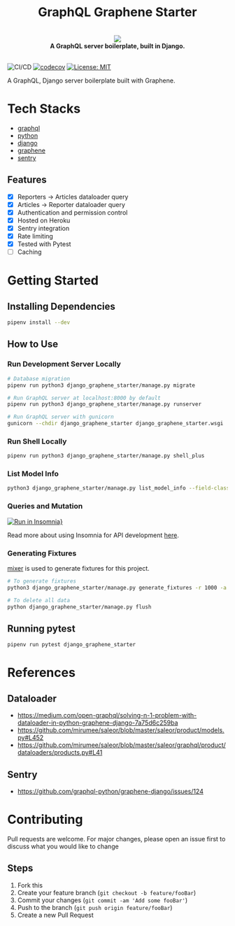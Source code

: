 <h1 align="center"><strong>GraphQL Graphene Starter</strong></h1>

<br />

<div align="center"><img src="https://imgur.com/VsyWctC.png" /></div>

<div align="center"><strong>A GraphQL server boilerplate, built in Django.</strong></div>

<br />

![CI/CD](https://github.com/ngshiheng/django-graphene-starter/workflows/test/badge.svg)
[![codecov](https://codecov.io/gh/ngshiheng/django-graphene-starter/branch/master/graph/badge.svg?token=TSC5ZDZ0ZY)](https://codecov.io/gh/ngshiheng/django-graphene-starter)
[![License: MIT](https://img.shields.io/badge/License-MIT-green.svg)](https://github.com/ngshiheng/django-graphene-starter/blob/master/LICENSE)

A GraphQL, Django server boilerplate built with Graphene.

# Tech Stacks

-   [graphql](https://graphql.org/)
-   [python](https://www.python.org/)
-   [django](https://www.djangoproject.com/)
-   [graphene](https://docs.graphene-python.org/projects/django/en/latest/)
-   [sentry](https://sentry.io/)

## Features

-   [x] Reporters -> Articles dataloader query
-   [x] Articles -> Reporter dataloader query
-   [x] Authentication and permission control
-   [x] Hosted on Heroku
-   [x] Sentry integration
-   [x] Rate limiting
-   [x] Tested with Pytest
-   [ ] Caching

# Getting Started

## Installing Dependencies

```sh
pipenv install --dev
```

## How to Use

### Run Development Server Locally

```sh
# Database migration
pipenv run python3 django_graphene_starter/manage.py migrate

# Run GraphQL server at localhost:8000 by default
pipenv run python3 django_graphene_starter/manage.py runserver

# Run GraphQL server with gunicorn
gunicorn --chdir django_graphene_starter django_graphene_starter.wsgi
```

### Run Shell Locally

```sh
pipenv run python3 django_graphene_starter/manage.py shell_plus
```

### List Model Info

```sh
python3 django_graphene_starter/manage.py list_model_info --field-class
```

### Queries and Mutation

[![Run in Insomnia}](https://insomnia.rest/images/run.svg)](https://insomnia.rest/run/?label=Django%20Graphene%20Starter&uri=https%3A%2F%2Fgist.githubusercontent.com%2Fngshiheng%2F210e746ea69c7b0420e8172893eaa78c%2Fraw%2Fe82e43ecea65018a45741c36b8115d3fd334ff85%2Fgraphene_django_starter.json)

Read more about using Insomnia for API development [here](https://medium.com/swlh/fast-track-your-api-development-with-insomnia-rest-client-d02521c31b9d).

### Generating Fixtures

[mixer](https://github.com/klen/mixer) is used to generate fixtures for this project.

```sh
# To generate fixtures
python3 django_graphene_starter/manage.py generate_fixtures -r 1000 -a 10 -p 10

# To delete all data
python django_graphene_starter/manage.py flush
```

## Running pytest

```sh
pipenv run pytest django_graphene_starter
```

# References

## Dataloader

-   https://medium.com/open-graphql/solving-n-1-problem-with-dataloader-in-python-graphene-django-7a75d6c259ba
-   https://github.com/mirumee/saleor/blob/master/saleor/product/models.py#L452
-   https://github.com/mirumee/saleor/blob/master/saleor/graphql/product/dataloaders/products.py#L41

## Sentry

-   https://github.com/graphql-python/graphene-django/issues/124

# Contributing

Pull requests are welcome. For major changes, please open an issue first to discuss what you would like to change

## Steps

1. Fork this
2. Create your feature branch (`git checkout -b feature/fooBar`)
3. Commit your changes (`git commit -am 'Add some fooBar'`)
4. Push to the branch (`git push origin feature/fooBar`)
5. Create a new Pull Request
